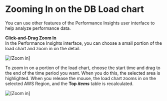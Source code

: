 # Zooming In on the DB Load chart<a name="USER_PerfInsights.UIcontrols"></a>

You can use other features of the Performance Insights user interface to help analyze performance data\.

**Click\-and\-Drag Zoom In**  
In the Performance Insights interface, you can choose a small portion of the load chart and zoom in on the detail\.

![\[Zoom in\]](http://docs.aws.amazon.com/AmazonRDS/latest/AuroraUserGuide/images/perf_insights_zoom_in.png)

To zoom in on a portion of the load chart, choose the start time and drag to the end of the time period you want\. When you do this, the selected area is highlighted\. When you release the mouse, the load chart zooms in on the selected AWS Region, and the **Top *items*** table is recalculated\.

![\[Zoom in\]](http://docs.aws.amazon.com/AmazonRDS/latest/AuroraUserGuide/images/perf_insights_zoom_in_b.png)